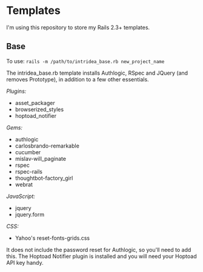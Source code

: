 Templates
===========================

I'm using this repository to store my Rails 2.3+ templates. 

Base
--------
To use: `rails -m /path/to/intridea_base.rb new_project_name`

The intridea_base.rb template installs Authlogic, RSpec and JQuery (and removes Prototype), in addition to a few other essentials. 

*Plugins:*

* asset_packager
* browserized_styles
* hoptoad_notifier

*Gems:*

* authlogic
* carlosbrando-remarkable
* cucumber
* mislav-will_paginate
* rspec
* rspec-rails
* thoughtbot-factory_girl
* webrat

*JavaScript:*

* jquery
* jquery.form

*CSS:*

* Yahoo's reset-fonts-grids.css

It does not include the password reset for Authlogic, so you'll need to add this. The Hoptoad Notifier plugin is installed and you will need your Hoptoad API key handy.
